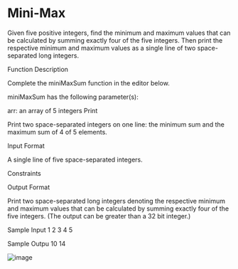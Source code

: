 # Mini-Max
Given five positive integers, find the minimum and maximum values that can be calculated by summing exactly four of the five integers. Then print the respective minimum and maximum values as a single line of two space-separated long integers.


Function Description

Complete the miniMaxSum function in the editor below.

miniMaxSum has the following parameter(s):

arr: an array of 5  integers
Print

Print two space-separated integers on one line: the minimum sum and the maximum sum of  4 of 5 elements.

Input Format

A single line of five space-separated integers.

Constraints


Output Format

Print two space-separated long integers denoting the respective minimum and maximum values that can be calculated by summing exactly four of the five integers. (The output can be greater than a 32 bit integer.)

Sample Input
1 2 3 4 5

Sample Outpu
10 14


![image](https://user-images.githubusercontent.com/61130107/169444380-3ff7591c-d921-47fd-9023-218568cea15b.png)
